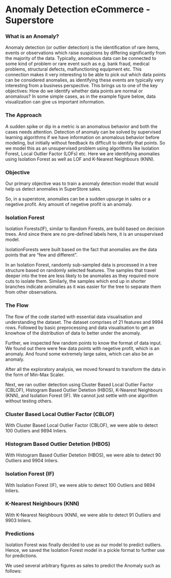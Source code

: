 # Anomaly Detection eCommerce - Superstore

### What is an Anomaly?

Anomaly detection (or outlier detection) is the identification of rare items, events or observations which raise suspicions by differing significantly from the majority of the data. Typically, anomalous data can be connected to some kind of problem or rare event such as e.g. bank fraud, medical problems, structural defects, malfunctioning equipment etc. This connection makes it very interesting to be able to pick out which data points can be considered anomalies, as identifying these events are typically very interesting from a business perspective.
This brings us to one of the key objectives: How do we identify whether data points are normal or anomalous? In some simple cases, as in the example figure below, data visualization can give us important information.

### The Approach

A sudden spike or dip in a metric is an anomalous behavior and both the cases needs attention. Detection of anomaly can be solved by supervised learning algorithms if we have information on anomalous behavior before modeling, but initially without feedback its difficult to identify that points. So we model this as an unsupervised problem using algorithms like Isolation Forest, Local Outlier Factor (LOFs) etc. Here we are identifying anomalies using Isolation Forest as well as LOF and K-Nearest Neighbours (KNN).

### Objective

Our primary objective was to train a anomaly detection model that would help us detect anomalies in SuperStore sales.

So, in a superstore, anomalies can be a sudden upsurge in sales or a negetive profit. Any amount of negetive profit is an anomaly.

### Isolation Forest

Isolation Forests(IF), similar to Random Forests, are build based on decision trees. And since there are no pre-defined labels here, it is an unsupervised model.

IsolationForests were built based on the fact that anomalies are the data points that are “few and different”.

In an Isolation Forest, randomly sub-sampled data is processed in a tree structure based on randomly selected features. The samples that travel deeper into the tree are less likely to be anomalies as they required more cuts to isolate them. Similarly, the samples which end up in shorter branches indicate anomalies as it was easier for the tree to separate them from other observations.

### The Flow

The flow of the code started with essential data visualisation and understanding the dataset. The dataset comprises of 21 features and 9994 rows. Followed by basic preprocessing and data visualisation to get an knowhow of the distribution of data to better under the anomaly.

Further, we inspected few random points to know the format of data input. We found out there were few data points with negetive profit, which is an anomaly. And found some extremely large sales, which can also be an anomaly. 

After all the exploratory analysis, we moved forward to transform the data in the form of Min-Max Scaler.

Next, we ran outlier detection using Cluster Based Local Outlier Factor (CBLOF), Histogram Based Outlier Detetion (HBOS), K-Nearest Neighbours (KNN), and Isolation Forest (IF). We cannot just settle with one algorithm without testing others.

### Cluster Based Local Outlier Factor (CBLOF)

With Cluster Based Local Outlier Factor (CBLOF), we were able to detect 100 Outliers and 9894 Inliers.

### Histogram Based Outlier Detetion (HBOS)

With Histogram Based Outlier Detetion (HBOS), we were able to detect 90 Outliers and 9904 Inliers.

### Isolation Forest (IF)

With Isolation Forest (IF), we were able to detect 100 Outliers and 9894 Inliers. 

### K-Nearest Neighbours (KNN)

With K-Nearest Neighbours (KNN), we were able to detect 91 Outliers and 9903 Inliers.


### Predictions

Isolation Forest was finally decided to use as our model to predict outliers. Hence, we saved the Isolation Forest model in a pickle format to further use for predictions.

We used several arbitrary figures as sales to predict the Anomaly such as follows:






